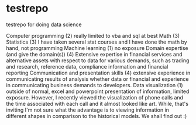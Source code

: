# testrepo
testrepo for doing data science

Computer programming (2) really limited to vba and sql at best Math (3) Statistics (3) 
I have taken several stat courses and I have done the math by hand, not programming Machine learning (1) 
no exposure Domain expertise (and give the domain(s)) (4) Extensive expertise in financial services and alternative assets 
with respect to data for various demands, such as trading and research, reference data, compliance information and financial 
reporting Communication and presentation skills (4) extensive experience in communicating results of analysis whether data or 
financial and experience in communicating business demands to developers. Data visualization (1) outside of normal, excel and 
powerpoint presentation of information, limited exposure. However, I recently viewed the visualization of phone calls and the time
associated with each call and it almost looked like art. While, that's inviting I'm not sure what the advantage is to viewing information 
in different shapes in comparison to the historical models. We shall find out :)
